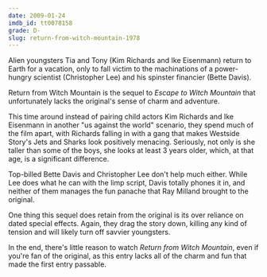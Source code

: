 ```yaml
---
date: 2009-01-24
imdb_id: tt0078158
grade: D-
slug: return-from-witch-mountain-1978
---
```


Alien youngsters Tia and Tony (Kim Richards and Ike Eisenmann) return to Earth for a vacation, only to fall victim to the machinations of a power-hungry scientist (Christopher Lee) and his spinster financier (Bette Davis).

Return from Witch Mountain is the sequel to <span data-imdb-id="tt0072951">_Escape to Witch Mountain_</a> that unfortunately lacks the original's sense of charm and adventure.

This time around instead of pairing child actors Kim Richards and Ike Eisenmann in another "us against the world" scenario, they spend much of the film apart, with Richards falling in with a gang that makes Westside Story's Jets and Sharks look positively menacing. Seriously, not only is she taller than some of the boys, she looks at least 3 years older, which, at that age, is a significant difference.

Top-billed Bette Davis and Christopher Lee don't help much either. While Lee does what he can with the limp script, Davis totally phones it in, and neither of them manages the fun panache that Ray Milland brought to the original.

One thing this sequel does retain from the original is its over reliance on dated special effects. Again, they drag the story down, killing any kind of tension and will likely turn off savvier youngsters.

In the end, there's little reason to watch _Return from Witch Mountain_, even if you're fan of the original, as this entry lacks all of the charm and fun that made the first entry passable.
